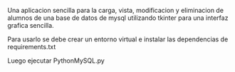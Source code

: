 Una aplicacion sencilla para la carga, vista, modificacion y eliminacion de alumnos de una base de datos de mysql utilizando tkinter para una interfaz grafica sencilla.

Para usarlo se debe crear un entorno virtual e instalar las dependencias de requirements.txt

Luego ejecutar PythonMySQL.py